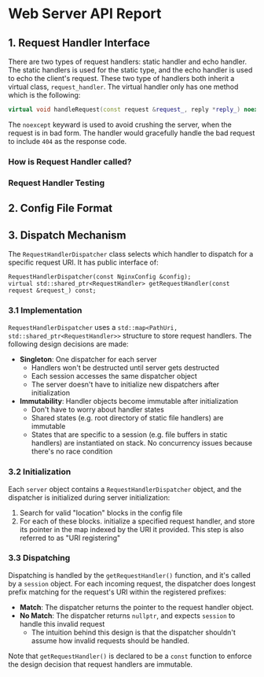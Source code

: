 # Web Server API Report
## 1. Request Handler Interface

There are two types of request handlers: static handler and echo handler. The static handlers is used for the static type, and the echo handler is used to echo the client's request.  These two type of handlers both inherit a virtual class, `request_handler`.  The virtual handler only has one method which is the following:

```c++
virtual void handleRequest(const request &request_, reply *reply_) noexcept = 0;
```

The `noexcept` keyward is used to avoid crushing the server, when the request is in bad form. The handler would gracefully handle the bad request to include `404` as the response code.

### How is Request Handler called?



### Request Handler Testing



## 2. Config File Format

## 3. Dispatch Mechanism
The `RequestHandlerDispatcher` class selects which handler to dispatch for a specific request URI. It has public interface of:
```
RequestHandlerDispatcher(const NginxConfig &config);
virtual std::shared_ptr<RequestHandler> getRequestHandler(const request &request_) const;
```

### 3.1 Implementation
`RequestHandlerDispatcher` uses a `std::map<PathUri, std::shared_ptr<RequestHandler>>` structure to store request handlers. The following design decisions are made:  
* **Singleton**: One dispatcher for each server
  * Handlers won't be destructed until server gets destructed
  * Each session accesses the same dispatcher object
  * The server doesn't have to initialize new dispatchers after initialization
* **Immutability**: Handler objects become immutable after initialization
  * Don't have to worry about handler states
  * Shared states (e.g. root directory of static file handlers) are immutable
  * States that are specific to a session (e.g. file buffers in static handlers) are instantiated on stack. No concurrency issues because there's no race condition

### 3.2  Initialization
Each `server` object contains a `RequestHandlerDispatcher` object, and the dispatcher is initialized during server initialization:  
1. Search for valid "location" blocks in the config file
2. For each of these blocks. initialize a specified request handler, and store its pointer in the map indexed by the URI it provided. This step is also referred to as "URI registering"

### 3.3 Dispatching
Dispatching is handled by the `getRequestHandler()` function, and it's called by a `session` object. For each incoming request, the dispatcher does longest prefix matching for the request's URI within the registered prefixes:  
* **Match**: The dispatcher returns the pointer to the request handler object. 
* **No Match**: The dispatcher returns `nullptr`, and expects `session` to handle this invalid request 
  * The intuition behind this design is that the dispatcher shouldn't assume how invalid requests should be handled.  

Note that `getRequestHandler()` is declared to be a `const` function to enforce the design decision that request handlers are immutable.